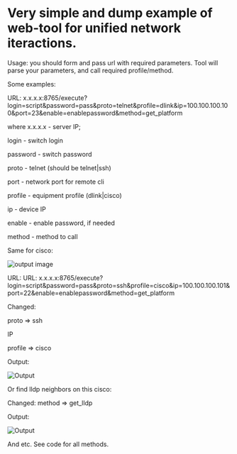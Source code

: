 # Very simple and dump example of web-tool for unified network iteractions.

Usage: you should form and pass url with required parameters. Tool will parse your parameters, and call required profile/method.

Some examples:

URL: x.x.x.x:8765/execute?login=script&password=pass&proto=telnet&profile=dlink&ip=100.100.100.100&port=23&enable=enablepassword&method=get_platform

where x.x.x.x - server IP;

login - switch login

password - switch password

proto - telnet (should be telnet|ssh)

port - network port for remote cli

profile - equipment profile (dlink|cisco)

ip - device IP

enable - enable password, if needed

method - method to call



Same for cisco: 

![output image](https://i.imgur.com/rAn2IGD.png)


URL: URL: x.x.x.x:8765/execute?login=script&password=pass&proto=ssh&profile=cisco&ip=100.100.100.101&port=22&enable=enablepassword&method=get_platform

Changed:

proto => ssh

IP

profile => cisco

Output:

![Output](https://i.imgur.com/NDKdCMi.png)




Or find lldp neighbors on this cisco:

Changed: method => get_lldp

Output:

![Output](https://i.imgur.com/0jvSrkL.png)


And etc. See code for all methods.

